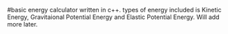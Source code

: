 #basic energy calculator written in c++. 
types of energy included is Kinetic Energy, Gravitaional Potential Energy and Elastic Potential Energy. Will add more later.

